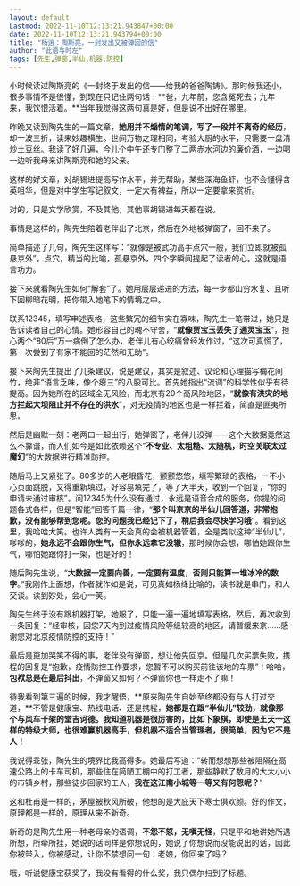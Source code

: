 ```yaml
---
layout: default
Lastmod: 2022-11-10T12:13:21.943847+00:00
date: 2022-11-10T12:13:21.943794+00:00
title: "杨逍：陶斯亮，一封发出又被弹回的信"
author: "此语与时左"
tags: [先生,弹窗,半仙,机器,防控]
---
```


小时候读过陶斯亮的《一封终于发出的信——给我的爸爸陶铸》。那时候我还小，很多事情不是很懂，到现在只记住两句话：**爸，九年前，您含冤死去；九年来，我饮恨活着。**当年我觉得这两句真是好，但是说不出好在哪里。

昨晚又读到陶先生的一篇文章，**她用并不煽情的笔调，写了一段并不离奇的经历**，却一波三折，读来妙趣横生。世间万物之理相同，考验大厨的水平，只需要一盘清炒土豆丝。我读了好几遍，今儿个中午还专门整了二两赤水河边的廉价酒，一边喝一边听我母亲讲陶斯亮和她的父亲。

这样的好文章，对胡锡进提高写作水平，并无帮助，某些深海鱼虾，也不会懂得含英咀华，但是对中学生写记叙文，一定大有裨益，所以一定要拿来赏析。

对的，只是文学欣赏，不及其他，其他事胡锡进每天都在说。

事情是这样的，陶先生陪着老伴出了北京，然后在外地被弹窗了，回不来了。

简单描述了几句，陶先生这样写：“就像是被武功高手点穴一般，我们立即就被孤悬京外”，点穴，精当的比喻，孤悬京外，四个字瞬间提起了读者的心。这就是语言功力。

接下来就看陶先生如何“解套”了。她用层层递进的方法，每一步都山穷水复、且听下回柳暗花明，把你带入她笔下的情境之中。

联系12345，填写申述表格，这些繁冗的细节实在寡味，陶先生一笔带过，她只是告诉读者自己的心情。她形容自己的魂不守舍，“**就像贾宝玉丢失了通灵宝玉**”，担心两个“80后”万一病倒了怎么办，老伴儿有心绞痛曾经发作过，“这次可真慌了，第一次尝到了有家不能回的茫然和无助”。

接下来陶先生提出了几条建议，说是建议，其实是叙述、议论和心理描写梅花间竹，绝非“语言乏味，像个瘪三”的八股可比。首先她指出“流调”的科学性似乎有待提高。因为她所在的区域全无风险，而北京有20个高风险地区，“**就像有洪灾的地方拦起大坝阻止并不存在的洪水**”，对无疫情的地区也是一样拦着，简直是匪夷所思。

然后是幽默一刻：老两口一起出行，她弹窗了，老伴儿没弹——这个大数据竟然这么不靠谱，而人们如今是如此依赖这个“**不专业、太粗糙、太随机，时空关联太过魔幻**”的大数据进行精准防控。

随后马上又紧张了。80多岁的人老眼昏花，颤颤悠悠，填写繁琐的表格，一不小心页面跳脱，又得重新填过，好容易填完了，等了大半天，收到一个回复，“你的申请未通过审核”。问12345为什么没有通过，永远是语音合成的服务，你提的问题各式各样，但是“智能”回答千篇一律，“**那个叫京京的半仙儿回答道，非常抱歉，没有能够帮到您呢。您的问题我已经记下了，稍后我会尽快学习哦**”。看到这里，我哈哈大笑。也许人类有一天会真的会被机器管着，全是类似这种“半仙儿”，嗲嗲的，**她永远不会跟你生气，但你永远拿它没辙**，那时候你会想，哪怕她跟你生气，哪怕她跟你打一架，也是好的！

随后陶先生说，“**大数据一定要向善，一定要有温度，否则只能算一堆冰冷的数字**。”我刚作上面想，作者就作如是说，可见真如杨绛比喻的，读书就是串门，和人交谈。读到妙处，会心一笑。

陶先生终于没有跟机器打架，她服了，只能一遍一遍地填写表格，然后，再次收到一条回复：“经审核，因您7天内到过疫情风险等级较高的地区，请暂缓来京……感谢您对北京疫情防控的支持！”

最后是更加哭笑不得的事，老伴没有弹窗，想让他先回京。但是几次买票失败，携程的回复是“抱歉，疫情防控工作要求，您暂不可以购买前往该地的车票”！哈哈，**包袱总是在最后抖出**，不弹窗又如何？不弹窗你也一样走不了嘛！

待我看到第三遍的时候，我才醒悟，**原来陶先生自始至终都没有与人打过交道，**不管是健康宝、热线电话、还是携程，**她都是在跟“半仙儿”较劲，**就像那个与风车干架的堂吉诃德。我知道机器是很厉害的，比如下象棋，即使是王天一这样的特级大师，也很难赢机器高手，但**机器不适合当管理者，很简单，因为它不是人！**

我说得乖张，陶先生的境界比我高得多。她最后写道：“转而想想那些被阻隔在高速公路上的卡车司机，那些住在简陋工棚中的打工者，那些静默了数月的大大小小的市镇乡村，那些徒步回家的工人，**我在这江南小城等一等又有何怨呢？**”

这和杜甫是一样的，茅屋被秋风所破，他想的是大庇天下寒士俱欢颜。好的作文，原理都是一样的，原理从来不新奇。

新奇的是陶先生用一种老母亲的语调，**不怨不怒，无嗔无怪**，只是平和地讲她所遇所想，所牵所挂，她说的话同样是你想说的，她说了你想说而没能说出的话，因此你被带入，你被感动，让你不禁想问一句：老娘，你回来了吗？

哦，听说健康宝获奖了，我没有看得的什么奖，我只偶尔扫到了标题。

